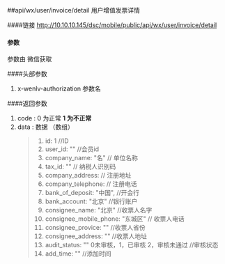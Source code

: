 ##api/wx/user/invoice/detail  用户增值发票详情

####链接
     http://10.10.10.145/dsc/mobile/public/api/wx/user/invoice/detail


#### 参数
参数由  微信获取

####头部参数
1. x-wenlv-authorization     参数名



####返回参数
1. code : 0 为正常   **1 为不正常**
2. data  : 数据 （数组）
    > 1. id: 1    //ID
    > 2. user_id: ""   //会员id
    > 3. company_name: "名"    // 单位名称
    > 4. tax_id: ""    // 纳税人识别码
    > 5. company_address: // 注册地址
    > 6. company_telephone:  // 注册电话
    > 7. bank_of_deposit: "中国",     //开会行
    > 8. bank_account: "北京"     //银行账户
    > 9. consignee_name: "北京"         //收票人名字
    > 10. consignee_mobile_phone: "东城区"  // 收票人电话
    > 11. consignee_provice: ""       //收票人省份
    > 12. consignee_address: ""       //收票人地址
    > 13. audit_status: "" 0未审核，1，已审核 2，审核未通过      //审核状态
    > 14. add_time: ""       //添加时间

